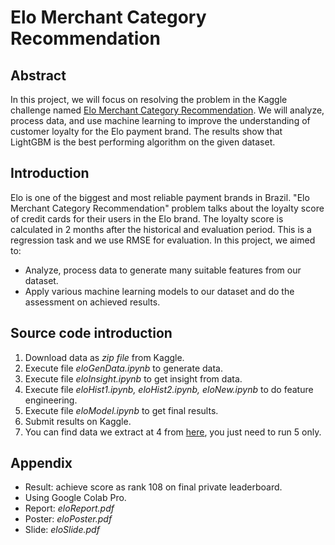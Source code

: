 # Elo Merchant Category Recommendation

## Abstract
In this project, we will focus on resolving the problem in the Kaggle challenge named [Elo Merchant Category Recommendation](https://www.kaggle.com/c/elo-merchant-category-recommendation). We will analyze, process data, and use machine learning to improve the understanding of customer loyalty for the Elo payment brand. The results show that LightGBM is the best performing algorithm on the given dataset.

## Introduction
Elo is one of the biggest and most reliable payment brands in Brazil. "Elo Merchant Category Recommendation" problem talks about the loyalty score of credit cards for their users in the Elo brand. The loyalty score is calculated in 2 months after the historical and evaluation period. This is a regression task and we use RMSE for evaluation. In this project, we aimed to:
+ Analyze, process data to generate many suitable features from our dataset.
+ Apply various machine learning models to our dataset and do the assessment on achieved results.

## Source code introduction
1. Download data as *zip file* from Kaggle.
2. Execute file *eloGenData.ipynb* to generate data.
3. Execute file *eloInsight.ipynb* to get insight from data.
4. Execute file *eloHist1.ipynb, eloHist2.ipynb, eloNew.ipynb* to do feature engineering.
5. Execute file *eloModel.ipynb* to get final results.
6. Submit results on Kaggle.
7. You can find data we extract at 4 from [here](https://drive.google.com/file/d/1etw6njGw3uI6lFpE4sQlPAHCjxMRi_yw/view), you just need to run 5 only.

## Appendix
+ Result: achieve score as rank 108 on final private leaderboard.
+ Using Google Colab Pro.
+ Report: *eloReport.pdf*
+ Poster: *eloPoster.pdf*
+ Slide: *eloSlide.pdf* 

